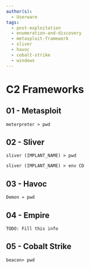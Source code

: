 ```yaml
---
author(s):
  - Userware
tags:
  - post-exploitation
  - enumeration-and-discovery
  - metasploit-framework
  - sliver
  - havoc
  - cobalt-strike
  - windows
---
```

# C2 Frameworks

## 01 - Metasploit

```
meterpreter > pwd
```

## 02 - Sliver

```
sliver (IMPLANT_NAME) > pwd

sliver (IMPLANT_NAME) > env CD
```

## 03 - Havoc

```
Demon » pwd
```

## 04 - Empire

```
TODO: Fill this info
```

## 05 - Cobalt Strike

```
beacon> pwd
```